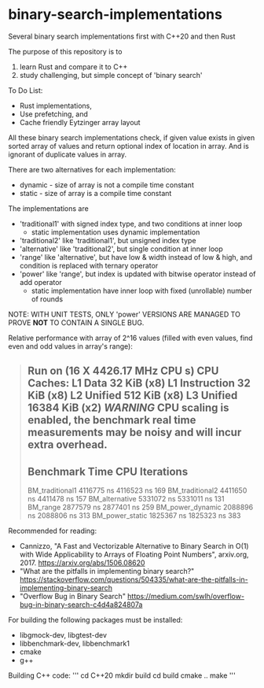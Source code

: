 # binary-search-implementations
Several binary search implementations first with C++20 and then Rust


The purpose of this repository is to
1) learn Rust and compare it to C++
2) study challenging, but simple concept of 'binary search'


To Do List:
* Rust implementations,
* Use prefetching, and
* Cache friendly Eytzinger array layout


All these binary search implementations check, if given value exists in given sorted array of values and return optional index of location in array. And is ignorant of duplicate values in array.


There are two alternatives for each implementation:
* dynamic - size of array is not a compile time constant
* static - size of array is a compile time constant


The implementations are
* 'traditional1' with signed index type, and two conditions at inner loop
  * static implementation uses dynamic implementation
* 'traditional2' like 'traditional1', but unsigned index type
* 'alternative' like 'traditional2', but single condition at inner loop
* 'range' like 'alternative', but have low & width instead of low & high, and condition is replaced with ternary operator
* 'power' like 'range', but index is updated with bitwise operator instead of add operator
  * static implementation have inner loop with fixed (unrollable) number of rounds

NOTE: WITH UNIT TESTS, ONLY 'power' VERSIONS ARE MANAGED TO PROVE **NOT** TO CONTAIN A SINGLE BUG.


Relative performance with array of 2^16 values (filled with even values, find even and odd values in array's range):
> Run on (16 X 4426.17 MHz CPU s)
> CPU Caches:
>   L1 Data 32 KiB (x8)
>   L1 Instruction 32 KiB (x8)
>   L2 Unified 512 KiB (x8)
>   L3 Unified 16384 KiB (x2)
> ***WARNING*** CPU scaling is enabled, the benchmark real time measurements may be noisy and will incur extra overhead.
> -----------------------------------------------------------
> Benchmark                 Time             CPU   Iterations
> -----------------------------------------------------------
> BM_traditional1     4116775 ns      4116523 ns          169
> BM_traditional2     4411650 ns      4411478 ns          157
> BM_alternative      5331072 ns      5331011 ns          131
> BM_range            2877579 ns      2877401 ns          259
> BM_power_dynamic    2088896 ns      2088806 ns          313
> BM_power_static     1825367 ns      1825323 ns          383


Recommended for reading:
* Cannizzo, "A Fast and Vectorizable Alternative to Binary Search in O(1) with Wide Applicability to Arrays of Floating Point Numbers", arxiv.org, 2017. https://arxiv.org/abs/1506.08620
* "What are the pitfalls in implementing binary search?" https://stackoverflow.com/questions/504335/what-are-the-pitfalls-in-implementing-binary-search
* "Overflow Bug in Binary Search" https://medium.com/swlh/overflow-bug-in-binary-search-c4d4a824807a


For building the following packages must be installed:
* libgmock-dev, libgtest-dev
* libbenchmark-dev, libbenchmark1
* cmake
* g++

Building C++ code:
'''
cd C++20
mkdir build
cd build
cmake ..
make
'''

